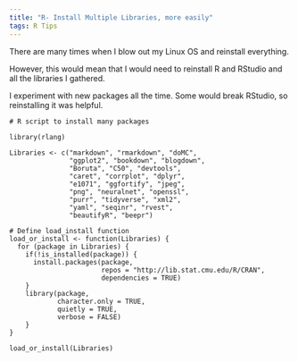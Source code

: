 ```yaml
---
title: "R- Install Multiple Libraries, more easily"
tags: R Tips
---
```


There are many times when I blow out my Linux OS and reinstall everything.

However, this would mean that I would need to reinstall R and RStudio and all the libraries I gathered. 

I experiment with new packages all the time. Some would break RStudio, so reinstalling it was helpful.

```{r}
# R script to install many packages

library(rlang)

Libraries <- c("markdown", "rmarkdown", "doMC",
               "ggplot2", "bookdown", "blogdown",
               "Boruta", "C50", "devtools",
               "caret", "corrplot", "dplyr",
               "e1071", "ggfortify", "jpeg",
               "png", "neuralnet", "openssl",
               "purr", "tidyverse", "xml2",
               "yaml", "seqinr", "rvest",
               "beautifyR", "beepr")

# Define load_install function
load_or_install <- function(Libraries) {
  for (package in Libraries) {
    if(!is_installed(package)) {
      install.packages(package,
                       repos = "http://lib.stat.cmu.edu/R/CRAN",
                       dependencies = TRUE)
    }
    library(package,
            character.only = TRUE,
            quietly = TRUE,
            verbose = FALSE)
    }
}

load_or_install(Libraries)
```
